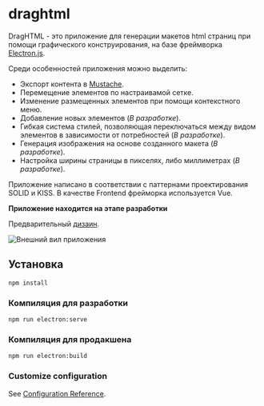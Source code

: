 # draghtml

DragHTML - это приложение для генерации макетов html страниц при помощи графического конструирования, на базе фреймворка [Electron.js](https://www.electronjs.org/).

Среди особенностей приложения можно выделить:
- Экспорт контента в [Mustache](https://github.com/janl/mustache.js).
- Перемещение элементов по настраивамой сетке.
- Изменение размещенных элементов при помощи контекстного меню.
- Добавление новых элементов (*В разработке*).
- Гибкая система стилей, позволяющая переключаться между видом элементов в зависимости от потребностей (*В разработке*).
- Генерация изображения на основе созданного макета (*В разработке*).
- Настройка ширины страницы в пикселях, либо миллиметрах (*В разработке*).

Приложение написано в соответствии с паттернами проектирования SOLID и KISS.
В качестве Frontend фрейморка используется Vue.

**Приложение находится на этапе разработки**

Предварительный [дизаин](https://www.figma.com/file/GEfE3P7QSNtiYEZBXNsfRr/DragHTML?node-id=0%3A1).

![Внешний вил приложения](https://user-images.githubusercontent.com/95413624/150765700-ef2db929-e2e1-4d7f-b22b-71b1d167e5ca.JPG)

## Установка
```
npm install
```

### Компиляция для разработки
```
npm run electron:serve
```

### Компиляция для продакшена
```
npm run electron:build
```

### Customize configuration
See [Configuration Reference](https://cli.vuejs.org/config/).

